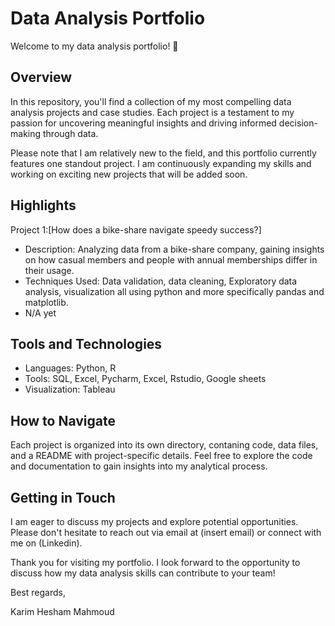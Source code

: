 # Data Analysis Portfolio
Welcome to my data analysis portfolio! 🚀


## Overview

In this repository, you'll find a collection of my most compelling data analysis projects and case studies. Each project is a testament to my passion for uncovering meaningful insights and driving informed decision-making through data.

Please note that I am relatively new to the field, and this portfolio currently features one standout project. I am continuously expanding my skills and working on exciting new projects that will be added soon.

## Highlights

Project 1:[How does a bike-share navigate speedy success?]
* Description: Analyzing data from a bike-share company, gaining insights on how casual members and people with annual memberships differ in their usage.
* Techniques Used: Data validation, data cleaning, Exploratory data analysis, visualization all using python and more specifically pandas and matplotlib.
* N/A yet 

## Tools and Technologies

* Languages: Python, R
* Tools: SQL, Excel, Pycharm, Excel, Rstudio, Google sheets
* Visualization: Tableau

## How to Navigate

Each project is organized into its own directory, contaning code, data files, and a README with project-specific details. Feel free to explore the code and documentation to gain insights into my analytical process.

## Getting in Touch

I am eager to discuss my projects and explore potential opportunities. Please don't hesitate to reach out via email at (insert email) or connect with me on (Linkedin).

Thank you for visiting my portfolio. I look forward to the opportunity to discuss how my data analysis skills can contribute to your team!

Best regards,

Karim Hesham Mahmoud
